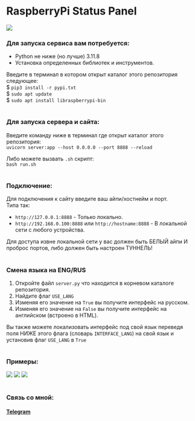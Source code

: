 # RaspberryPi Status Panel
![](https://github.com/user-attachments/assets/70398f22-f1eb-460c-b28e-3cd99329241a)

### Для запуска сервиса вам потребуется:
- Python не ниже (но лучше) 3.11.8
- Установка определенных библиотек и инструментов.

Введите в терминал в котором открыт каталог этого репозитория следующее:</br>
$ ```pip3 install -r pypi.txt```</br>
$ ```sudo apt update```</br>
$ ```sudo apt install libraspberrypi-bin```</br>

#

### Для запуска сервера и сайта:
Введите команду ниже в терминал где открыт каталог этого репозитория:</br>
```uvicorn server:app --host 0.0.0.0 --port 8888 --reload```</br>

Либо можете вызвать ```.sh``` скрипт:</br>
```bash run.sh```

#

### Подключение:
Для подключения к сайту введите ваш айпи/хостнейм и порт.</br>
Типа так:</br>
- ```http://127.0.0.1:8888``` - Только локально.
- ```http://192.168.0.100:8888``` или ```http://hostname:8888``` - В локальной сети с любого устройства.

Для доступа извне локальной сети у вас должен быть БЕЛЫЙ айпи И проброс портов, либо должен быть настроен ТУННЕЛЬ!

#

### Смена языка на ENG/RUS

1. Откройте файл ```server.py``` что находится в корневом каталоге репозитория.
2. Найдите флаг ```USE_LANG```
3. Изменяя его значение на ```True``` вы получите интерфейс на русском.
4. Изменяя его значение на ```False``` вы получите интерфейс на английском (встроено в HTML).

Вы также можете локализовать интерфейс под свой язык переведя поля НИЖЕ этого флага (словарь ```INTERFACE_LANG```) на свой язык и установив флаг ```USE_LANG``` в ```True```

#

### Примеры:
![](https://github.com/user-attachments/assets/5ffb12f1-7c88-43f8-a2f9-a68241750d31)
![](https://github.com/user-attachments/assets/00fb7fcf-75b5-417b-8671-8676874b71a5)
![](https://github.com/user-attachments/assets/078c41c6-8f46-468f-9c1d-fd37cd731fe8)

#

### Связь со мной:
#### [Telegram](https://t.me/mr_lukov)
